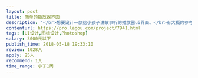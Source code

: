 ```yaml
---                
layout: post       
title: 简单的播放器界面           
description: '</br>想要设计一款给小孩子讲故事听的播放器ui界面。</br>有大概的参考风格，页面大概为3个：</br>1、播放器界面（图片 进度条之类的常规页面）</br>2、故事文本页（图片文字的排版）</br>3、故事列表页</br>需要有两种主题，分别对应白天和夜晚。</br>'     
contenturl: https://pro.lagou.com/project/7941.html      
tags: [UI设计,图标设计,Photoshop]            
salary: 3000元以下          
publish_time: 2018-05-18 19:33:10         
review: 1028人                   
apply: 25人                   
recommend: 1人                   
time_range: 小于1周              
---                 
```

